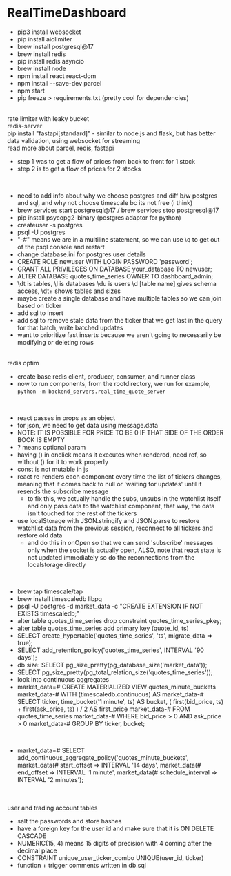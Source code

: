 # RealTimeDashboard

- pip3 install websocket
- pip install aiolimiter
- brew install postgresql@17
- brew install redis
- pip install redis asyncio
- brew install node
- npm install react react-dom
- npm install --save-dev parcel
- npm start
- pip freeze > requirements.txt (pretty cool for dependencies)

<br>
rate limiter with leaky bucket

<br>
redis-server

<br>
pip install "fastapi[standard]" - similar to node.js and flask, but has better data validation, using websocket for streaming

<br>
read more about parcel, redis, fastapi

<br>

- step 1 was to get a flow of prices from back to front for 1 stock
- step 2 is to get a flow of prices for 2 stocks

<br>

- need to add info about why we choose postgres and diff b/w postgres and sql, and why not choose timescale bc its not free (i think)
- brew services start postgresql@17 / brew services stop postgresql@17
- pip install psycopg2-binary (postgres adaptor for python)
- createuser -s postgres
- psql -U postgres
- "-#" means we are in a multiline statement, so we can use \q to get out of the psql console and restart
- change database.ini for postgres user details
- CREATE ROLE newuser WITH LOGIN PASSWORD 'password';
- GRANT ALL PRIVILEGES ON DATABASE your_database TO newuser;
- ALTER DATABASE quotes_time_series OWNER TO dashboard_admin;
- \dt is tables, \l is databases \du is users \d [table name] gives schema access, \dt+ shows tables and sizes
- maybe create a single database and have multiple tables so we can join based on ticker
- add sql to insert
- add sql to remove stale data from the ticker that we get last in the query for that batch, write batched updates
- want to prioritize fast inserts because we aren't going to necessarily be modifying or deleting rows

<br>
redis optim

- create base redis client, producer, consumer, and runner class
- now to run components, from the rootdirectory, we run for example, `python -m backend_servers.real_time_quote_server`

<br>

- react passes in props as an object
- for json, we need to get data using message.data
- NOTE: IT IS POSSIBLE FOR PRICE TO BE 0 IF THAT SIDE OF THE ORDER BOOK IS EMPTY
- ? means optional param
- having () in onclick means it executes when rendered, need ref, so without () for it to work properly
- const is not mutable in js
- react re-renders each component every time the list of tickers changes, meaning that it comes back to null or 'waiting for updates' until it resends the subscribe message
  - to fix this, we actually handle the subs, unsubs in the watchlist itself and only pass data to the watchlist component, that way, the data isn't touched for the rest of the tickers
- use localStorage with JSON.stringify and JSON.parse to restore watchlist data from the previous session, reconnect to all tickers and restore old data
  - and do this in onOpen so that we can send 'subscribe' messages only when the socket is actually open, ALSO, note that react state is not updated immediately so do the reconnections from the localstorage directly

<br>

- brew tap timescale/tap
- brew install timescaledb libpq
- psql -U postgres -d market_data -c "CREATE EXTENSION IF NOT EXISTS timescaledb;"
- alter table quotes_time_series drop constraint quotes_time_series_pkey;
- alter table quotes_time_series add primary key (quote_id, ts)
- SELECT create_hypertable('quotes_time_series', 'ts', migrate_data => true);
- SELECT add_retention_policy('quotes_time_series', INTERVAL '90 days');
- db size: SELECT pg_size_pretty(pg_database_size('market_data')); 
- SELECT pg_size_pretty(pg_total_relation_size('quotes_time_series'));
- look into continuous aggregates
- market_data=# CREATE MATERIALIZED VIEW quotes_minute_buckets
market_data-# WITH (timescaledb.continuous) AS
market_data-# SELECT ticker, time_bucket('1 minute', ts) AS bucket, ( first(bid_price, ts) + first(ask_price, ts) ) / 2 AS first_price
market_data-# FROM quotes_time_series
market_data-# WHERE bid_price > 0 AND ask_price > 0
market_data-# GROUP BY ticker, bucket;
<br>

- market_data=# SELECT add_continuous_aggregate_policy('quotes_minute_buckets',
market_data(# start_offset => INTERVAL '14 days',
market_data(# end_offset => INTERVAL '1 minute',
market_data(# schedule_interval => INTERVAL '2 minutes');
<br>

<br>
user and trading account tables

- salt the passwords and store hashes
- have a foreign key for the user id and make sure that it is ON DELETE CASCADE
- NUMERIC(15, 4) means 15 digits of precision with 4 coming after the decimal place
- CONSTRAINT unique_user_ticker_combo UNIQUE(user_id, ticker)
- function + trigger comments written in db.sql
